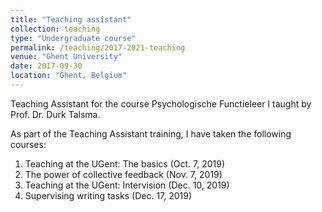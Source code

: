 ```yaml
---
title: "Teaching assistant"
collection: teaching
type: "Undergraduate course"
permalink: /teaching/2017-2021-teaching
venue: "Ghent University"
date: 2017-09-30
location: "Ghent, Belgium"
---
```


Teaching Assistant for the course Psychologische Functieleer I taught by Prof. Dr. Durk Talsma.

As part of the Teaching Assistant training, I have taken the following courses:
1. Teaching at the UGent: The basics (Oct. 7, 2019)
2. The power of collective feedback (Nov. 7, 2019)
3. Teaching at the UGent: Intervision (Dec. 10, 2019)
4. Supervising writing tasks (Dec. 17, 2019)

